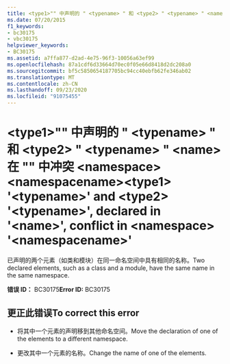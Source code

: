 ```yaml
---
title: <type1>"" 中声明的 " <typename> " 和 <type2> " <typename> " <name> 在 "" 中冲突 <namespace> <namespacename>
ms.date: 07/20/2015
f1_keywords:
- bc30175
- vbc30175
helpviewer_keywords:
- BC30175
ms.assetid: a7ffa877-d2ad-4e75-96f3-10056a63ef99
ms.openlocfilehash: 87a1cdf6d33664d70ec0f05e66d8418d2dc208a0
ms.sourcegitcommit: bf5c5850654187705bc94cc40ebfb62fe346ab02
ms.translationtype: MT
ms.contentlocale: zh-CN
ms.lasthandoff: 09/23/2020
ms.locfileid: "91075455"
---
```

# <a name="type1-typename-and-type2-typename-declared-in-name-conflict-in-namespace-namespacename"></a><span data-ttu-id="0e665-102">\<type1>"" 中声明的 " \<typename> " 和 \<type2> " \<typename> " \<name> 在 "" 中冲突 \<namespace> \<namespacename></span><span class="sxs-lookup"><span data-stu-id="0e665-102">\<type1> '\<typename>' and \<type2> '\<typename>', declared in '\<name>', conflict in \<namespace> '\<namespacename>'</span></span>

<span data-ttu-id="0e665-103">已声明的两个元素（如类和模块）在同一命名空间中具有相同的名称。</span><span class="sxs-lookup"><span data-stu-id="0e665-103">Two declared elements, such as a class and a module, have the same name in the same namespace.</span></span>  
  
 <span data-ttu-id="0e665-104">**错误 ID：** BC30175</span><span class="sxs-lookup"><span data-stu-id="0e665-104">**Error ID:** BC30175</span></span>  
  
## <a name="to-correct-this-error"></a><span data-ttu-id="0e665-105">更正此错误</span><span class="sxs-lookup"><span data-stu-id="0e665-105">To correct this error</span></span>  
  
- <span data-ttu-id="0e665-106">将其中一个元素的声明移到其他命名空间。</span><span class="sxs-lookup"><span data-stu-id="0e665-106">Move the declaration of one of the elements to a different namespace.</span></span>  
  
- <span data-ttu-id="0e665-107">更改其中一个元素的名称。</span><span class="sxs-lookup"><span data-stu-id="0e665-107">Change the name of one of the elements.</span></span>
